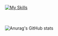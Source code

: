 
[![My Skills](https://skillicons.dev/icons?i=js,ts,html,css,react,nextjs,tailwind,styledcomponents,supabase,figma)](https://skillicons.dev)
<br><br><br><br>
![Anurag's GitHub stats](https://github-readme-stats.vercel.app/api?username=HIITMEMARIO&show_icons=true&bg_color=faebd7)
<!--
**HIITMEMARIO/HIITMEMARIO** is a ✨ _special_ ✨ repository because its `README.md` (this file) appears on your GitHub profile.

Here are some ideas to get you started:

- 🔭 I’m currently working on ...
- 🌱 I’m currently learning ...
- 👯 I’m looking to collaborate on ...
- 🤔 I’m looking for help with ...
- 💬 Ask me about ...
- 📫 How to reach me: ...
- 😄 Pronouns: ...
- ⚡ Fun fact: ...
-->

